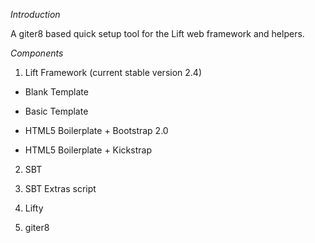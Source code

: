 *Introduction*

A giter8 based quick setup tool for the Lift web framework and helpers.

*Components*

1.  Lift Framework (current stable version 2.4)

- Blank Template

- Basic Template

- HTML5 Boilerplate + Bootstrap 2.0

- HTML5 Boilerplate + Kickstrap

2.  SBT

3.  SBT Extras script

4.  Lifty

5.  giter8

